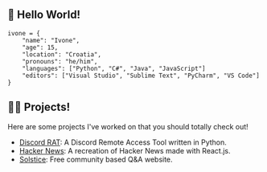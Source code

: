 <h2>👋 Hello World!</h2>

```
ivone = {
	"name": "Ivone",
	"age": 15,
	"location": "Croatia",
	"pronouns": "he/him",
	"languages": ["Python", "C#", "Java", "JavaScript"]
	"editors": ["Visual Studio", "Sublime Text", "PyCharm", "VS Code"]
}
```

<h2>👨‍💻 Projects!</h2>

Here are some projects I've worked on that you should totally check out!

- [Discord RAT](https://github.com/i-vone/discord-rat): A Discord Remote Access Tool written in Python.
- [Hacker News](https://github.com/i-vone/hacker-news): A recreation of Hacker News made with React.js.
- [Solstice](https://github.com/i-vone/solstice): Free community based Q&A website.
